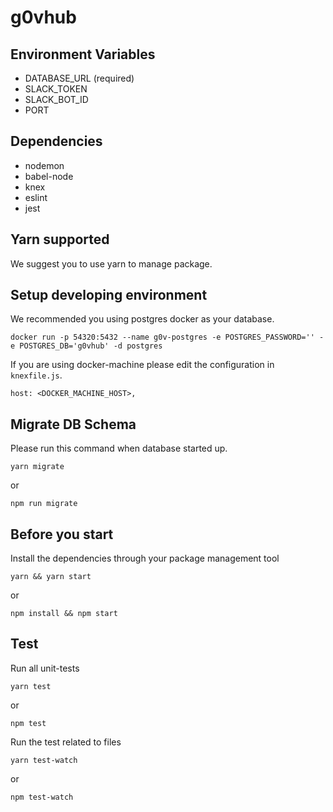 # g0vhub

## Environment Variables

* DATABASE_URL (required)
* SLACK_TOKEN
* SLACK_BOT_ID
* PORT

## Dependencies

* nodemon
* babel-node
* knex
* eslint
* jest

## Yarn supported

We suggest you to use yarn to manage package.

## Setup developing environment

We recommended you using postgres docker as your database.

```
docker run -p 54320:5432 --name g0v-postgres -e POSTGRES_PASSWORD='' -e POSTGRES_DB='g0vhub' -d postgres
```

If you are using docker-machine please edit the configuration in `knexfile.js`.

```
host: <DOCKER_MACHINE_HOST>,
```

## Migrate DB Schema

Please run this command when database started up.

```
yarn migrate
```
or
```
npm run migrate
```

## Before you start

Install the dependencies through your package management tool

```
yarn && yarn start
```
or
```
npm install && npm start
```

## Test

Run all unit-tests

```
yarn test
```
or
```
npm test
```

Run the test related to files

```
yarn test-watch
```
or
```
npm test-watch
```
